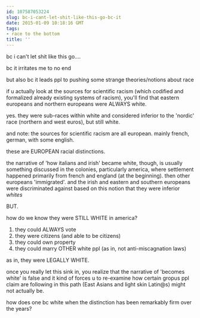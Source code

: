 ```yaml
---
id: 107587053224
slug: bc-i-cant-let-shit-like-this-go-bc-it
date: 2015-01-09 10:18:16 GMT
tags:
- race to the bottom
title: ''
---
```

bc i can't let shit like this go....

bc it irritates me to no end

but also bc it leads ppl to pushing some strange theories/notions about race

if u actually look at the sources for scientific racism (which codified and formalized already existing systems of racism), you'll find that eastern europeans and northern europeans were ALWAYS white.

yes. they were sub-races within white and considered inferior to the 'nordic' race (northern and west euros), but still white.

and note: the sources for scientific racism are all european. mainly french, german, with some english. 

these are EUROPEAN racial distinctions.

the narrative of 'how italians and irish' became white, though, is usually something discussed in the colonies, particularly america, where settlement happened primarily from french and england (at the beginning). then other europeans 'immigrated'. and the irish and eastern and southern europeans were discriminated against based on this notion that they were inferior _whites_

BUT.

how do we know they were STILL WHITE in america?

1. they could ALWAYS vote
2. they were citizens (and able to be citizens)
3. they could own property
4. they could marry OTHER white ppl (as in, not anti-miscagnation laws)

as in, they were LEGALLY WHITE.

once you really let this sink in, you realize that the narrative of 'becomes white' is false and it kind of forces u to re-examine how certain gropus ppl claim are following in this path (East Asians and light skin Latin@s) might not actually be. 

how does one bc white when the distinction has been remarkably firm over the years?